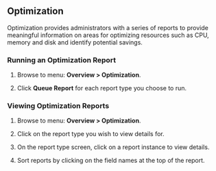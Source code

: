 ## Optimization

Optimization provides administrators with a series of reports to provide
meaningful information on areas for optimizing resources such as CPU,
memory and disk and identify potential savings.

### Running an Optimization Report

1.  Browse to menu: **Overview > Optimization**.

2.  Click **Queue Report** for each report type you choose to run.

### Viewing Optimization Reports

1.  Browse to menu: **Overview > Optimization**.

2.  Click on the report type you wish to view details for.

3.  On the report type screen, click on a report instance to view
    details.

4.  Sort reports by clicking on the field names at the top of the
    report.
